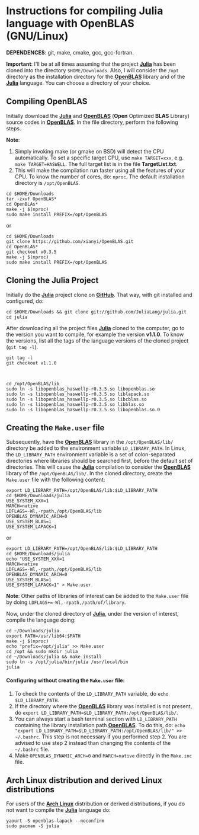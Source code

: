 # Instructions for compiling Julia language with OpenBLAS (GNU/Linux)

**DEPENDENCES**: git, make, cmake, gcc, gcc-fortran.

**Important**: I'll be at all times assuming that the project [**Julia**](https://julialang.org/) has been cloned into the directory `$HOME/Downloads`. Also, I will consider the `/opt` directory as the installation directory for the [**OpenBLAS**](https://www.openblas.net/) library and of the [**Julia**](https://julialang.org/) language. You can choose a directory of your choice.

## Compiling OpenBLAS

Initially download the [**Julia**](https://julialang.org/) and [**OpenBLAS**](https://www.openblas.net/) (**Open** Optimized **BLAS** Library) source codes in [**OpenBLAS**](https://www.openblas.net/). In the file directory, perform the following steps.


**Note**: 

1. Simply invoking make (or gmake on BSD) will detect the CPU automatically. To set a specific target CPU, use `make TARGET=xxx`, e.g. `make TARGET=HASWELL`. The full target list is in the file **TargetList.txt**.
2. This will make the compilation run faster using all the features of your CPU. To know the number of cores, do: ```nproc```. The default installation directory is `/opt/OpenBLAS`.

```
cd $HOME/Downloads
tar -zxvf OpenBLAS*
cd OpenBLAs*
make -j $(nproc) 
sudo make install PREFIX=/opt/OpenBLAS
```
or

```
cd $HOME/Downloads
git clone https://github.com/xianyi/OpenBLAS.git
cd OpenBLAS*
git checkout v0.3.5
make -j $(nproc) 
sudo make install PREFIX=/opt/OpenBLAS
```

## Cloning the Julia Project

Initially do the [**Julia**](https://julialang.org/) project clone on [**GitHub**](https://github.com/JuliaLang/julia). That way, with git installed and configured, do:

```
cd $HOME/Downloads && git clone git://github.com/JuliaLang/julia.git
cd julia
```

After downloading all the project files [**Julia**](https://julialang.org/) cloned to the computer, go to the version you want to compile, for example the version **v1.1.0**. To know the versions, list all the tags of the language versions of the cloned project (`git tag -l`).

```
git tag -l
git checkout v1.1.0
```

```


cd /opt/OpenBLAS/lib
sudo ln -s libopenblas_haswellp-r0.3.5.so libopenblas.so
sudo ln -s libopenblas_haswellp-r0.3.5.so liblapack.so
sudo ln -s libopenblas_haswellp-r0.3.5.so libcblas.so
sudo ln -s libopenblas_haswellp-r0.3.5.so libblas.so
sudo ln -s libopenblas_haswellp-r0.3.5.so libopenblas.so.0
```


## Creating the `Make.user` file

Subsequently, have the [**OpenBLAS**](https://www.openblas.net/) library in the `/opt/OpenBLAS/lib/` directory be added to the environment variable `LD_LIBRARY_PATH`. In Linux, the `LD_LIBRARY_PATH` environment variable is a set of colon-separated directories where libraries should be searched first, before the default set of directories. This will cause the [**Julia**](https://julialang.org/) compilation  to consider the [**OpenBLAS**](https://www.openblas.net/) library of the `/opt/OpenBLAS/lib/`. In the cloned directory, create the `Make.user` file with the following content:

```
export LD_LIBRARY_PATH=/opt/OpenBLAS/lib:$LD_LIBRARY_PATH
cd $HOME/Downloads/julia
USE_SYSTEM_XXX=1
MARCH=native
LDFLAGS=-Wl,-rpath,/opt/OpenBLAS/lib
OPENBLAS_DYNAMIC_ARCH=0
USE_SYSTEM_BLAS=1
USE_SYSTEM_LAPACK=1
```
or

```
export LD_LIBRARY_PATH=/opt/OpenBLAS/lib:$LD_LIBRARY_PATH
cd $HOME/Downloads/julia
echo "USE_SYSTEM_XXX=1
MARCH=native
LDFLAGS=-Wl,-rpath,/opt/OpenBLAS/lib
OPENBLAS_DYNAMIC_ARCH=0
USE_SYSTEM_BLAS=1
USE_SYSTEM_LAPACK=1" > Make.user
```

**Note**: Other paths of libraries of interest can be added to the `Make.user` file by doing `LDFLAGS+=-Wl,-rpath,/path/of/library`.

Now, under the cloned directory of [**Julia**](https://julialang.org/), under the version of interest, compile the language doing:

``` 
cd ~/Downloads/julia
export PATH=/usr/lib64:$PATH
make -j $(nproc)
echo "prefix=/opt/julia" >> Make.user
cd /opt && sudo mkdir julia 
cd ~/Downloads/julia && make install
sudo ln -s /opt/julia/bin/julia /usr/local/bin
julia
```

#### Configuring without creating the `Make.user` file:

1. To check the contents of the `LD_LIBRARY_PATH` variable, do `echo $LD_LIBRARY_PATH`.
2. If the directory where the [**OpenBLAS**](https://www.openblas.net/) library was installed is not present, do `export LD_LIBRARY_PATH=$LD_LIBRARY_PATH:/opt/OpenBLAS/lib/`.
3. You can always start a bash terminal section with `LD_LIBRARY_PATH` containing the library installation path [**OpenBLAS**](https://www.openblas.net/). To do this, do: `echo "export LD_LIBRARY_PATH=$LD_LIBRARY_PATH:/opt/OpenBLAS/lib/" >> ~/.bashrc`. This step is not necessary if you performed step 2. You are advised to use step 2 instead than changing the contents of the `~/.bashrc` file.
4. Make `OPENBLAS_DYNAMIC_ARCH=0` and `MARCH=native` directly in the `Make.inc` file.

## Arch Linux distribution and derived Linux distributions

For users of the [**Arch Linux**](https://www.archlinux.org/) distribution or derived distributions, if you do not want to compile the [**Julia**](https://julialang.org/) language do:

```
yaourt -S openblas-lapack --noconfirm
sudo pacman -S julia
```

